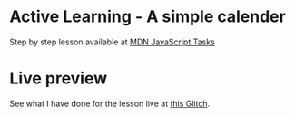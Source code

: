# Active Learning - A simple calender

Step by step lesson available at [MDN JavaScript Tasks](https://developer.mozilla.org/en-US/docs/Learn/JavaScript/Building_blocks/conditionals#active_learning_a_simple_calendar)

# Live preview

See what I have done for the lesson live at [this Glitch]().
